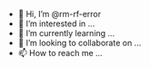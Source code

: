 - 👋 Hi, I’m @rm-rf-error
- 👀 I’m interested in ...
- 🌱 I’m currently learning ...
- 💞️ I’m looking to collaborate on ...
- 📫 How to reach me ...
